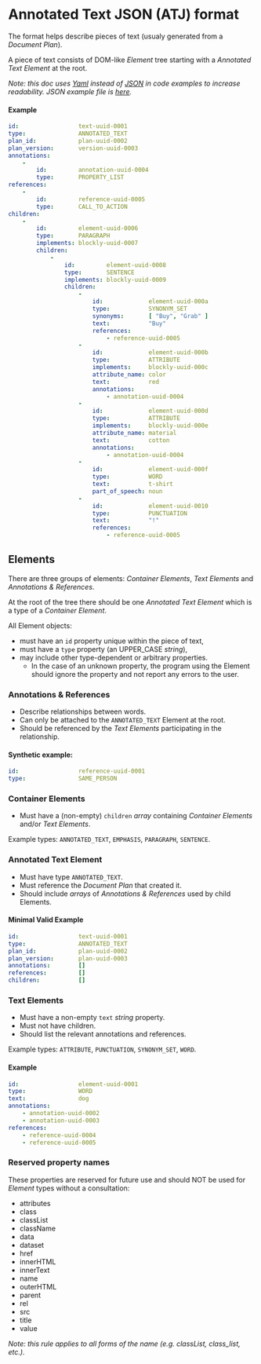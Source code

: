 #   Annotated Text JSON (ATJ) format

The format helps describe pieces of text (usualy generated from a _Document Plan_).

A piece of text consists of DOM-like _Element_ tree starting with a _Annotated Text Element_ at the root.

_*Note:* this doc uses [Yaml] instead of [JSON] in code examples to increase readability. JSON example file is [here](examples/variants-example.json)._

####    Example

```yaml
id:                 text-uuid-0001
type:               ANNOTATED_TEXT
plan_id:            plan-uuid-0002
plan_version:       version-uuid-0003
annotations:
    -
        id:         annotation-uuid-0004
        type:       PROPERTY_LIST
references:
    -
        id:         reference-uuid-0005
        type:       CALL_TO_ACTION
children:
    -
        id:         element-uuid-0006
        type:       PARAGRAPH
        implements: blockly-uuid-0007
        children:
            -
                id:         element-uuid-0008
                type:       SENTENCE
                implements: blockly-uuid-0009
                children:
                    -
                        id:             element-uuid-000a
                        type:           SYNONYM_SET
                        synonyms:       [ "Buy", "Grab" ]
                        text:           "Buy"
                        references:
                            - reference-uuid-0005
                    -
                        id:             element-uuid-000b
                        type:           ATTRIBUTE
                        implements:     blockly-uuid-000c
                        attribute_name: color
                        text:           red
                        annotations:
                            - annotation-uuid-0004
                    -
                        id:             element-uuid-000d
                        type:           ATTRIBUTE
                        implements:     blockly-uuid-000e
                        attribute_name: material
                        text:           cotton
                        annotations:
                            - annotation-uuid-0004
                    -
                        id:             element-uuid-000f
                        type:           WORD
                        text:           t-shirt
                        part_of_speech: noun
                    -
                        id:             element-uuid-0010
                        type:           PUNCTUATION
                        text:           "!"
                        references:
                            - reference-uuid-0005
```

## Elements

There are three groups of elements: _Container Elements_, _Text Elements_ and _Annotations & References_.

At the root of the tree there should be one _Annotated Text Element_ which is a type of a _Container Element_.

All Element objects:

*   must have an `id` property unique within the piece of text,
*   must have a `type` property (an UPPER_CASE _string_),
*   may include other type-dependent or arbitrary properties.
    * In the case of an unknown property, the program using the Element should ignore the property and not report any errors to the user.

### Annotations & References

*   Describe relationships between words.
*   Can only be attached to the `ANNOTATED_TEXT` Element at the root.
*   Should be referenced by the _Text Elements_ participating in the relationship.

####    Synthetic example:
```yaml
id:                 reference-uuid-0001
type:               SAME_PERSON
```

### Container Elements

*   Must have a (non-empty) `children` _array_ containing _Container Elements_ and/or _Text Elements_.

Example types: `ANNOTATED_TEXT`, `EMPHASIS`, `PARAGRAPH`, `SENTENCE`.

### Annotated Text Element

*   Must have type `ANNOTATED_TEXT`.
*   Must reference the _Document Plan_ that created it.
*   Should include _arrays_ of _Annotations & References_ used by child Elements.

####    Minimal Valid Example
```yaml
id:                 text-uuid-0001
type:               ANNOTATED_TEXT
plan_id:            plan-uuid-0002
plan_version:       plan-uuid-0003
annotations:        []
references:         []
children:           []
```

### Text Elements

*   Must have a non-empty `text` _string_ property.
*   Must not have children.
*   Should list the relevant annotations and references.

Example types: `ATTRIBUTE`, `PUNCTUATION`, `SYNONYM_SET`, `WORD`.

####    Example
```yaml
id:                 element-uuid-0001
type:               WORD
text:               dog
annotations:
    - annotation-uuid-0002
    - annotation-uuid-0003
references:
    - reference-uuid-0004
    - reference-uuid-0005
```

### Reserved property names

These properties are reserved for future use and should NOT be used for _Element_ types without a consultation:

*   attributes
*   class
*   classList
*   className
*   data
*   dataset
*   href
*   innerHTML
*   innerText
*   name
*   outerHTML
*   parent
*   rel
*   src
*   title
*   value

*Note: this rule applies to all forms of the name (e.g. classList, class_list, etc.).*

[JSON]:             https://json.org/
[Yaml]:             https://yaml.org/
